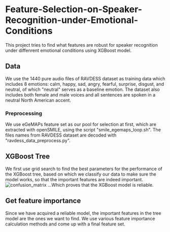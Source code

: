 # Feature-Selection-on-Speaker-Recognition-under-Emotional-Conditions

This project tries to find what features are robust for speaker recognition under diffenrent emotional conditions using XGBoost model. 

## Data
We use the 1440 pure audio files of RAVDESS dataset as training data which includes 8 emotions: calm, happy, sad, angry, fearful, surprise, disgust, and neutral, of which "neutral" serves as a baseline emotion. The dataset also includes both female and male voices and all sentences are spoken in a neutral North American accent.

### Preprocessing
We use eGeMAPs feature set as our pool for selection at first, which are extracted with openSMILE, using the script "smile_egemaps_loop.sh".
The files names from RAVDESS dataset are decoded with "ravdess_data_preprocess.py".

## XGBoost Tree
We first use grid search to find the best parameters for the performance of the XGBoost tree, based on which we classify our data to make sure the model works, so that the important features are indeed important.
![confusion_matrix](https://user-images.githubusercontent.com/57549068/205438956-c02950d2-c68b-4036-905c-280c858ee11b.png)
...Which proves that the XGBoost model is reliable.

## Get feature importance
Since we have acquired a reliable model, the important features in the tree model are the ones we want to find. We use various feature importance calculation methods and come up with a final feature set.
